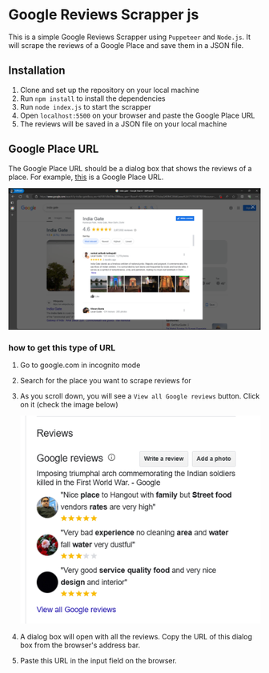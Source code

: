 # Google Reviews Scrapper js
This is a simple Google Reviews Scrapper using `Puppeteer` and `Node.js`. It will scrape the reviews of a Google Place and save them in a JSON file.

## Installation
1. Clone and set up the repository on your local machine
2. Run `npm install` to install the dependencies
3. Run `node index.js` to start the scrapper
4. Open `localhost:5500` on your browser and paste the Google Place URL
5. The reviews will be saved in a JSON file on your local machine

## Google Place URL
The Google Place URL should be a dialog box that shows the reviews of a place. For example, [this](https://www.google.com/search?q=india+gate&sca_esv=4d1091d9e59bc338&sca_upv=1&sxsrf=ADLYWILbK474FZJVubqQ489MC0XikKLwww%3A1717953877819&source=hp&ei=VeVlZq7LL8CdseMPs4q-kAw&iflsig=AL9hbdgAAAAAZmXzZbifuj_MESLityusWzUsavscgydK&ved=0ahUKEwjuyYD1hM-GAxXATmwGHTOFD8IQ4dUDCBU&uact=5&oq=india+gate&gs_lp=Egdnd3Mtd2l6IgppbmRpYSBnYXRlMgsQLhiABBjHARivATIFEAAYgAQyBRAAGIAEMgUQABiABDILEC4YgAQYxwEYrwEyBRAAGIAEMgUQABiABDIFEAAYgAQyBRAAGIAEMgUQABiABEizGlAAWKsZcAF4AJABAJgBogGgAYYPqgEEMC4xM7gBA8gBAPgBAZgCDqACtw-oAgrCAgoQIxiABBgnGIoFwgIEECMYJ8ICERAuGIAEGJECGNEDGMcBGIoFwgILEAAYgAQYkQIYigXCAhAQLhiABBjRAxhDGMcBGIoFwgIIEC4YgAQY1ALCAgsQLhiABBjRAxjHAcICChAuGIAEGEMYigXCAgoQABiABBhDGIoFwgIFEC4YgATCAgcQIxgnGOoCwgIHEC4YJxjqAsICEBAuGIAEGMcBGCcYigUYrwHCAggQABiABBjJA8ICCBAAGIAEGJIDmAMDkgcEMS4xM6AH1aUB&sclient=gws-wiz&lqi=CgppbmRpYSBnYXRlSOOaywFaFhABGAAYASIKaW5kaWEgZ2F0ZSoCCAKSAQhtb251bWVudKoBMhABMh4QASIaE-fxIulledJ4ejW8QcIXWFuWzwY4vlJpDRAyDhACIgppbmRpYSBnYXRl#lrd=0x390ce2daa9eb4d0b:0x717971125923e5d,1,,,,&rlimm=511043182630420061) is a Google Place URL.

![alt text](image-1.png)

### how to get this type of URL
1. Go to google.com in incognito mode
2. Search for the place you want to scrape reviews for
3. As you scroll down, you will see a `View all Google reviews` button. Click on it (check the image below)

    ![alt text](image-2.png)

4. A dialog box will open with all the reviews. Copy the URL of this dialog box from the browser's address bar. 
5. Paste this URL in the input field on the browser.
